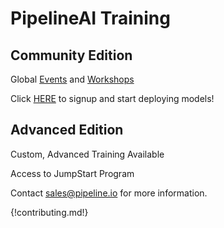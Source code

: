 # PipelineAI Training
## Community Edition
Global [Events](/events/index.md) and [Workshops](/events/index.md#workshops)

Click [HERE](http://community.pipeline.io) to signup and start deploying models!

## Advanced Edition
Custom, Advanced Training Available

Access to JumpStart Program

Contact [sales@pipeline.io](mailto:sales@pipeline.io) for more information.

{!contributing.md!}
